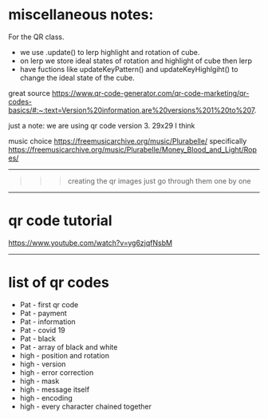 # miscellaneous notes:
For the QR class.
- we use .update() to lerp highlight and rotation of cube.
- on lerp we store ideal states of rotation and highlight of cube then lerp
- have fuctions like updateKeyPattern() and updateKeyHighlgiht() to change the ideal state of the cube. 

great source
https://www.qr-code-generator.com/qr-code-marketing/qr-codes-basics/#:~:text=Version%20information,are%20versions%201%20to%207.



just a note: we are using qr code version 3. 29x29 I think


music choice
https://freemusicarchive.org/music/Plurabelle/
specifically https://freemusicarchive.org/music/Plurabelle/Money_Blood_and_Light/Ropes/


--------------------------------------------------------
>>> creating the qr images
just go through them one by one







-----------------------
# qr code tutorial
https://www.youtube.com/watch?v=yg6zjqfNsbM



---------------------------------
# list of qr codes
- Pat - first qr code
- Pat - payment
- Pat - information
- Pat - covid 19
- Pat - black
- Pat - array of black and white
- high - position and rotation
- high - version
- high - error correction
- high - mask
- high - message itself
- high - encoding
- high - every character chained together